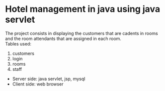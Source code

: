 # Hotel management in java using java servlet

The project consists in displaying the customers that are cadents in rooms and the room attendants that are assigned in each room.<br/>
Tables used:
1. customers
2. login
3. rooms
4. staff

- Server side: java servlet, jsp, mysql
- Client side: web browser
